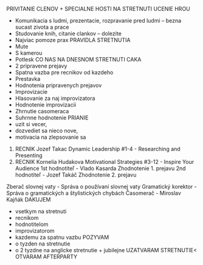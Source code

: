 PRIVITANIE CLENOV + SPECIALNE HOSTI NA STRETNUTI
UCENIE HROU
-	Komunikacia s ludmi, prezentacie, rozpravanie pred ludmi – bezna sucast zivota a prace
-	Studovanie knih, citanie clankov – dolezite
-	Najviac pomoze prax
PRAVIDLA STRETNUTIA
-	Mute
-	S kamerou
-	Potlesk
CO NAS NA DNESNOM STRETNUTI CAKA
-	2 pripravene prejavy
-	Spatna vazba pre recnikov od kazdeho
-	Prestavka
-	Hodnotenia pripravenych prejavov
-	Improvizacie
-	Hlasovanie za naj improvizatora
-	Hodnotenie improvizacii
-	Zhrnutie casomeraca
-	Suhrnne hodnotenie
PRIANIE 
-	uzit si vecer, 
-	dozvediet sa nieco nove, 
-	motivacia na zlepsovanie sa

1.	RECNIK Jozef Takac
Dynamic Leadership #1-4 - Researching and Presenting
2.	RECNIK Kornelia Hudakova
Motivational Strategies #3-12 - Inspire Your Audience
1st hodnotiteľ - Vlado Kasarda Zhodnotenie 1. prejavu 
2nd hodnotiteľ - Jozef Takáč Zhodnotenie 2. prejavu

Zberač slovnej vaty - Správa o používaní slovnej vaty 
Gramatický korektor - Správa o gramatických a štylistických chybách 
Časomerač - Miroslav Kajňák
DAKUJEM
-	vsetkym na stretnuti
-	recnikom
-	hodnotitelom
-	improvizatorom
-	kazdemu za spatnu vazbu
POZYVAM
-	o tyzden na stretnutie
-	o 2 tyzdne na anglicke stretnutie + jubilejne
UZATVARAM STRETNUTIE< OTVARAM AFTERPARTY
